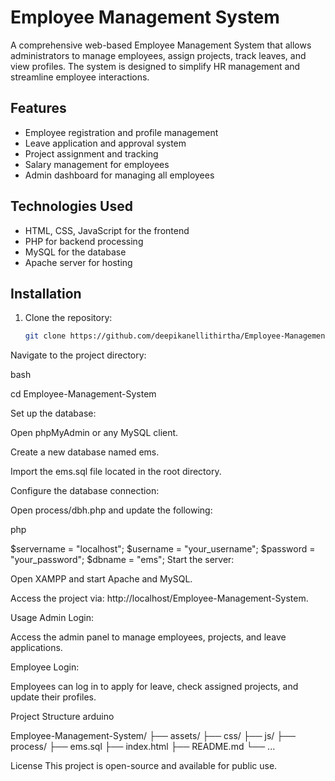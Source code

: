 # Employee Management System

A comprehensive web-based Employee Management System that allows administrators to manage employees, assign projects, track leaves, and view profiles. The system is designed to simplify HR management and streamline employee interactions.

## Features
- Employee registration and profile management  
- Leave application and approval system  
- Project assignment and tracking  
- Salary management for employees  
- Admin dashboard for managing all employees  

## Technologies Used
- HTML, CSS, JavaScript for the frontend  
- PHP for backend processing  
- MySQL for the database  
- Apache server for hosting  

## Installation

1. Clone the repository:
   ```bash
   git clone https://github.com/deepikanellithirtha/Employee-Management-System.git
Navigate to the project directory:

bash

cd Employee-Management-System

Set up the database:

Open phpMyAdmin or any MySQL client.

Create a new database named ems.

Import the ems.sql file located in the root directory.

Configure the database connection:

Open process/dbh.php and update the following:

php

$servername = "localhost";
$username = "your_username";
$password = "your_password";
$dbname = "ems";
Start the server:

Open XAMPP and start Apache and MySQL.

Access the project via: http://localhost/Employee-Management-System.

Usage
Admin Login:

Access the admin panel to manage employees, projects, and leave applications.

Employee Login:

Employees can log in to apply for leave, check assigned projects, and update their profiles.

Project Structure
arduino

Employee-Management-System/
├── assets/
├── css/
├── js/
├── process/
├── ems.sql
├── index.html
├── README.md
└── ...


License
This project is open-source and available for public use.


